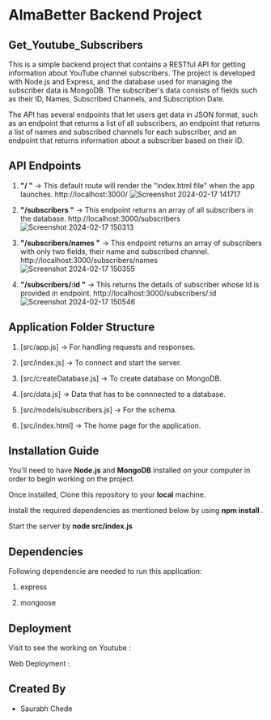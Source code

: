 # AlmaBetter Backend Project 

## Get_Youtube_Subscribers
This is a simple backend project that contains a RESTful API for getting information about YouTube channel subscribers. The project is developed with Node.js and Express, and the database used for managing the subscriber data is MongoDB. The subscriber's data consists of fields such as their ID, Names, Subscribed Channels, and Subscription Date.

The API has several endpoints that let users get data in JSON format, such as an endpoint that returns a list of all subscribers, an endpoint that returns a list of names and subscribed channels for each subscriber, and an endpoint that returns information about a subscriber based on their ID.


## API Endpoints 
1. **"/ "** -> This default route will render the "index.html file" when the app launches. http://localhost:3000/
   ![Screenshot 2024-02-17 141717](https://github.com/Saurabh-Chede/GET-SUBS/assets/82999803/057d182b-85f1-4280-a548-43f94d95834f)

2. **"/subscribers "** -> This endpoint returns an array of all subscribers in the database. http://localhost:3000/subscribers  
  ![Screenshot 2024-02-17 150313](https://github.com/Saurabh-Chede/GET-SUBS/assets/82999803/5742ed6b-9659-475f-a3a5-868d3eff1090)

3. **"/subscribers/names "** -> This endpoint returns an array of subscribers with only two fields, their name and subscribed channel. http://localhost:3000/subscribers/names
   ![Screenshot 2024-02-17 150355](https://github.com/Saurabh-Chede/GET-SUBS/assets/82999803/1e9ac086-6c9a-4e50-875a-72d50c1aca75)

4. **"/subscribers/:id "** -> This returns the details of subscriber whose Id is provided in endpoint. http://localhost:3000/subscribers/:id  
   ![Screenshot 2024-02-17 150546](https://github.com/Saurabh-Chede/GET-SUBS/assets/82999803/971d889e-662a-4115-a020-204f36191445)


## Application Folder Structure
1. [src/app.js] -> For handling requests and responses.

2. [src/index.js] -> To connect and start the server.

3. [src/createDatabase.js] -> To create database on MongoDB.

4. [src/data.js] -> Data that has to be connnected to a database.

5. [src/models/subscribers.js] -> For the schema.
   
6. [src/index.html] -> The home page for the application.


## Installation Guide

You'll need to have **Node.js** and **MongoDB** installed on your computer in order to begin working on the project. 

Once installed, Clone this repository to your **local** machine.

Install the required dependencies as mentioned below by using **npm install <packageName>**.

Start the server by **node src/index.js**

## Dependencies
Following dependencie are needed to run this application: 

1. express

2. mongoose

## Deployment

Visit to see the working on Youtube : 

Web Deployment : 

## Created By

- Saurabh Chede

